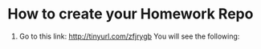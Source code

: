 # How to create your Homework Repo

1) Go to this link: http://tinyurl.com/zfjrygb
You will see the following:
